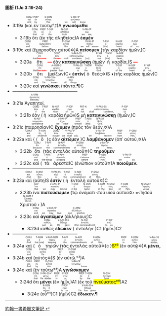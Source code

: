 #### 圖析 (1Jo 3:19-24)


- <rt>3:19a</rt> (<RUBY><ruby><ruby>καὶ<rt>And</rt></ruby><rt>καί</rt></ruby><rt>CONJ</rt></RUBY> <RUBY><ruby><ruby>ἐν<rt>by</rt></ruby><rt>ἐν</rt></ruby><rt>PREP</rt></RUBY> <RUBY><ruby><ruby>τούτῳ°⮥<rt>this</rt></ruby><rt>οὗτος</rt></ruby><rt>D-DSN</rt></RUBY>)A <RUBY><ruby><ruby><strong>γνωσόμεθα</strong><rt>we will know</rt></ruby><rt>γινώσκω</rt></ruby><rt>V-FDI-1P</rt></RUBY> 
	- <rt>3:19b</rt> <RUBY><ruby><ruby>ὅτι<rt>that</rt></ruby><rt>ὅτι</rt></ruby><rt>CONJ</rt></RUBY> (<RUBY><ruby><ruby>ἐκ<rt>of</rt></ruby><rt>ἐκ</rt></ruby><rt>PREP</rt></RUBY> <RUBY><ruby><ruby>τῆς<rt>the</rt></ruby><rt>ὁ</rt></ruby><rt>T-GSF</rt></RUBY> <RUBY><ruby><ruby>ἀληθείας<rt>truth</rt></ruby><rt>ἀλήθεια</rt></ruby><rt>N-GSF</rt></RUBY>)A <RUBY><ruby><ruby><strong>ἐσμὲν</strong><rt>we are,</rt></ruby><rt>εἰμί</rt></ruby><rt>V-PAI-1P</rt></RUBY> 
- <rt>3:19c</rt> <RUBY><ruby><ruby>καὶ<rt>and</rt></ruby><rt>καί</rt></ruby><rt>CONJ</rt></RUBY> (<RUBY><ruby><ruby>ἔμπροσθεν<rt>before</rt></ruby><rt>ἔμπροσθεν</rt></ruby><rt>PREP</rt></RUBY> <RUBY><ruby><ruby>αὐτοῦ✡<rt>Him</rt></ruby><rt>αὐτός</rt></ruby><rt>P-GSM</rt></RUBY>)A <RUBY><ruby><ruby><strong>πείσομεν</strong><rt>we will assure</rt></ruby><rt>πείθω</rt></ruby><rt>V-FAI-1P</rt></RUBY> (<RUBY><ruby><ruby>τὴν<rt>[the]</rt></ruby><rt>ὁ</rt></ruby><rt>T-ASF</rt></RUBY> <RUBY><ruby><ruby>καρδίαν<rt>heart</rt></ruby><rt>καρδία</rt></ruby><rt>N-ASF</rt></RUBY> <RUBY><ruby><ruby>ἡμῶν,<rt>of us,</rt></ruby><rt>ἐγώ</rt></ruby><rt>P-1GP</rt></RUBY>)C 
	- <rt>3:20a</rt> <RUBY><ruby> <ruby>ὅτι<rt>that<strong><font color='red'>⁞because</font></strong></rt></ruby><rt>ὅτι</rt></ruby><rt>CONJ</rt></RUBY> <strong><font color='red'>—</font></strong> <RUBY><ruby><ruby>ἐὰν<rt>if<strong><font color='red'>⁞even</font></strong></rt></ruby><rt>ἐάν</rt></ruby><rt>COND</rt></RUBY> <RUBY><ruby><ruby><strong>καταγινώσκῃ</strong><rt>shall condemn [us]</rt></ruby><rt>καταγινώσκω</rt></ruby><rt>V-PAS-3S</rt></RUBY> (<RUBY><ruby><ruby>ἡμῶν<rt>our</rt></ruby><rt>ἐγώ</rt></ruby><rt>P-1GP</rt></RUBY> <RUBY><ruby><ruby>ἡ<rt>[the]</rt></ruby><rt>ὁ</rt></ruby><rt>T-NSF</rt></RUBY> <RUBY><ruby><ruby>καρδία,<rt>heart,</rt></ruby><rt>καρδία</rt></ruby><rt>N-NSF</rt></RUBY>)S <strong><font color='red'>—</font></strong>
	- <rt>3:20b</rt> <RUBY><ruby><ruby>ὅτι<rt>that<strong><font color='red'>⁞because</font></strong></rt></ruby><rt>ὅτι</rt></ruby><rt>CONJ</rt></RUBY> (<RUBY><ruby><ruby>μείζων<rt>greater than</rt></ruby><rt>μέγας</rt></ruby><rt>A-NSM-C</rt></RUBY>)C◖ <RUBY><ruby><ruby><strong>ἐστὶν</strong><rt>is</rt></ruby><rt>εἰμί</rt></ruby><rt>V-PAI-3S</rt></RUBY>(<RUBY><ruby><ruby>ὁ<rt>the</rt></ruby><rt>ὁ</rt></ruby><rt>T-NSM</rt></RUBY> <RUBY><ruby><ruby>θεὸς✡<rt>God</rt></ruby><rt>θεός</rt></ruby><rt>N-NSM</rt></RUBY>)S ◗(<RUBY><ruby><ruby>τῆς<rt>of the</rt></ruby><rt>ὁ</rt></ruby><rt>T-GSF</rt></RUBY> <RUBY><ruby><ruby>καρδίας<rt>heart</rt></ruby><rt>καρδία</rt></ruby><rt>N-GSF</rt></RUBY> <RUBY><ruby><ruby>ἡμῶν<rt>of us,</rt></ruby><rt>ἐγώ</rt></ruby><rt>P-1GP</rt></RUBY>)C
	- <rt>3:20c</rt> <RUBY><ruby><ruby>καὶ<rt>and</rt></ruby><rt>καί</rt></ruby><rt>CONJ</rt></RUBY> <RUBY><ruby><ruby><strong>γινώσκει</strong><rt>He knows</rt></ruby><rt>γινώσκω</rt></ruby><rt>V-PAI-3S✡</rt></RUBY> (<RUBY><ruby><ruby>πάντα.¶<rt>all things.</rt></ruby><rt>πᾶς</rt></ruby><rt>A-APN</rt></RUBY>)C
- ———————————————
- <rt>3:21a</rt> <RUBY><ruby><ruby>Ἀγαπητοί,<rt>Beloved,</rt></ruby><rt>ἀγαπητός</rt></ruby><rt>A-VPM</rt></RUBY> 
	- <rt>3:21b</rt> <RUBY><ruby><ruby>ἐὰν<rt>if</rt></ruby><rt>ἐάν</rt></ruby><rt>COND</rt></RUBY> (<RUBY><ruby><ruby>ἡ<rt>the</rt></ruby><rt>ὁ</rt></ruby><rt>T-NSF</rt></RUBY> <RUBY><ruby><ruby>καρδία<rt>heart</rt></ruby><rt>καρδία</rt></ruby><rt>N-NSF</rt></RUBY> <RUBY><ruby><ruby>ἡμῶν<rt>of us</rt></ruby><rt>ἐγώ</rt></ruby><rt>P-1GP</rt></RUBY>)S <RUBY><ruby><ruby>μὴ<rt>not</rt></ruby><rt>μή</rt></ruby><rt>PRT-N</rt></RUBY> <RUBY><ruby><ruby><strong>καταγινώσκῃ</strong><rt>shall condemn,</rt></ruby><rt>καταγινώσκω</rt></ruby><rt>V-PAS-3S</rt></RUBY> (<RUBY><ruby><ruby>ἡμῶν,<rt>us</rt></ruby><rt>ἐγώ</rt></ruby><rt>P-1GP</rt></RUBY>)C 
- <rt>3:21c</rt> (<RUBY><ruby><ruby>παρρησίαν<rt>confidence</rt></ruby><rt>παρρησία</rt></ruby><rt>N-ASF</rt></RUBY>)C <RUBY><ruby><ruby><strong>ἔχομεν</strong><rt>we have</rt></ruby><rt>ἔχω</rt></ruby><rt>V-PAI-1P</rt></RUBY> (<RUBY><ruby><ruby>πρὸς<rt>toward</rt></ruby><rt>πρός</rt></ruby><rt>PREP</rt></RUBY> <RUBY><ruby><ruby>τὸν<rt>[the]</rt></ruby><rt>ὁ</rt></ruby><rt>T-ASM</rt></RUBY> <RUBY><ruby><ruby>θεόν,✡<rt>God,</rt></ruby><rt>θεός</rt></ruby><rt>N-ASM</rt></RUBY>)A
- <rt>3:22a</rt> <RUBY><ruby><ruby>καὶ<rt>and</rt></ruby><rt>καί</rt></ruby><rt>CONJ</rt></RUBY> { (<RUBY><ruby><ruby>ὃ<rt>whatever</rt></ruby><rt>ὅς, ἥ</rt></ruby><rt>R-ASN</rt></RUBY>)c <RUBY><ruby><ruby>ἐὰν<rt>maybe</rt></ruby><rt>ἐάν</rt></ruby><rt>COND</rt></RUBY> <RUBY><ruby><ruby><strong>αἰτῶμεν</strong><rt>we shall ask,</rt></ruby><rt>αἰτέω</rt></ruby><rt>V-PAS-1P</rt></RUBY> }C <RUBY><ruby><ruby><strong>λαμβάνομεν</strong><rt>we receive</rt></ruby><rt>λαμβάνω</rt></ruby><rt>V-PAI-1P</rt></RUBY> (<RUBY><ruby><ruby>ἀπ᾽<rt>from</rt></ruby><rt>ἀπό</rt></ruby><rt>PREP</rt></RUBY> <RUBY><ruby><ruby>αὐτοῦ,✡<rt>Him,</rt></ruby><rt>αὐτός</rt></ruby><rt>P-GSM</rt></RUBY>)A
	- <rt>3:22b</rt> <RUBY><ruby><ruby>ὅτι<rt>because</rt></ruby><rt>ὅτι</rt></ruby><rt>CONJ</rt></RUBY> (<RUBY><ruby><ruby>τὰς<rt>the</rt></ruby><rt>ὁ</rt></ruby><rt>T-APF</rt></RUBY> <RUBY><ruby><ruby>ἐντολὰς<rt>commandments</rt></ruby><rt>ἐντολή</rt></ruby><rt>N-APF</rt></RUBY> <RUBY><ruby><ruby>αὐτοῦ✡<rt>of Him</rt></ruby><rt>αὐτός</rt></ruby><rt>P-GSM</rt></RUBY>)C <RUBY><ruby><ruby><strong>τηροῦμεν</strong><rt>we keep,</rt></ruby><rt>τηρέω</rt></ruby><rt>V-PAI-1P</rt></RUBY> 
	- <rt>3:22c</rt> <RUBY><ruby><ruby>καὶ<rt>and</rt></ruby><rt>καί</rt></ruby><rt>CONJ</rt></RUBY> (<RUBY><ruby><ruby>τὰ<rt>the things</rt></ruby><rt>ὁ</rt></ruby><rt>T-APN</rt></RUBY> <RUBY><ruby><ruby>ἀρεστὰ<rt>pleasing</rt></ruby><rt>ἀρεστός</rt></ruby><rt>A-APN</rt></RUBY>)C (<RUBY><ruby><ruby>ἐνώπιον<rt>before</rt></ruby><rt>ἐνώπιον</rt></ruby><rt>PREP</rt></RUBY> <RUBY><ruby><ruby>αὐτοῦ✡<rt>Him</rt></ruby><rt>αὐτός</rt></ruby><rt>P-GSM</rt></RUBY>)A <RUBY><ruby><ruby><strong>ποιοῦμεν.</strong><rt>we do.</rt></ruby><rt>ποιέω</rt></ruby><rt>V-PAI-1P</rt></RUBY> 
- ——————————————
- <rt>3:23a</rt> <RUBY><ruby><ruby>καὶ<rt>And</rt></ruby><rt>καί</rt></ruby><rt>CONJ</rt></RUBY> (<RUBY><ruby><ruby>αὕτη<rt>this</rt></ruby><rt>οὗτος</rt></ruby><rt>D-NSF</rt></RUBY>)S <RUBY><ruby><ruby><strong>ἐστὶν</strong><rt>is</rt></ruby><rt>εἰμί</rt></ruby><rt>V-PAI-3S</rt></RUBY> (<RUBY><ruby><ruby>ἡ<rt>the</rt></ruby><rt>ὁ</rt></ruby><rt>T-NSF</rt></RUBY> <RUBY><ruby><ruby>ἐντολὴ<rt>commandment</rt></ruby><rt>ἐντολή</rt></ruby><rt>N-NSF</rt></RUBY> <RUBY><ruby><ruby>αὐτοῦ✡<rt>of Him,</rt></ruby><rt>αὐτός</rt></ruby><rt>P-GSM</rt></RUBY>)C
	- <rt>3:23b</rt> <RUBY><ruby><ruby>ἵνα<rt>that</rt></ruby><rt>ἵνα</rt></ruby><rt>ADV</rt></RUBY> <RUBY><ruby><ruby><strong>πιστεύσωμεν</strong><rt>we may believe</rt></ruby><rt>πιστεύω</rt></ruby><rt>V-AAS-1P</rt></RUBY> (<RUBY><ruby><ruby>τῷ<rt>in the</rt></ruby><rt>ὁ</rt></ruby><rt>T-DSN</rt></RUBY> <RUBY><ruby><ruby>ὀνόματι<rt>name</rt></ruby><rt>ὄνομα</rt></ruby><rt>N-DSN</rt></RUBY> ‹<RUBY><ruby><ruby>τοῦ<rt>of the</rt></ruby><rt>ὁ</rt></ruby><rt>T-GSM</rt></RUBY> <RUBY><ruby><ruby>υἱοῦ<rt>Son</rt></ruby><rt>υἱός</rt></ruby><rt>N-GSM</rt></RUBY> <RUBY><ruby><ruby>αὐτοῦ✡<rt>of Him,</rt></ruby><rt>αὐτός</rt></ruby><rt>P-GSM</rt></RUBY>› =‹<RUBY><ruby><ruby>Ἰησοῦ<rt>Jesus</rt></ruby><rt>Ἰησοῦς</rt></ruby><rt>N-GSM-P</rt></RUBY> <RUBY><ruby><ruby>Χριστοῦ<rt>Christ,</rt></ruby><rt>Χριστός</rt></ruby><rt>N-GSM-T</rt></RUBY> › )A
	- <rt>3:23c</rt> <RUBY><ruby><ruby>καὶ<rt>and</rt></ruby><rt>καί</rt></ruby><rt>CONJ</rt></RUBY> <RUBY><ruby><ruby><strong>ἀγαπῶμεν</strong><rt>we may love</rt></ruby><rt>ἀγαπάω</rt></ruby><rt>V-PAS-1P</rt></RUBY> (<RUBY><ruby><ruby>ἀλλήλους<rt>one another,</rt></ruby><rt>ἀλλήλων</rt></ruby><rt>C-APM</rt></RUBY>)C
		- <rt>3:23d</rt> <RUBY><ruby><ruby>καθὼς<rt>just as</rt></ruby><rt>καθώς</rt></ruby><rt>CONJ</rt></RUBY> <RUBY><ruby><ruby><strong>ἔδωκεν</strong><rt>He gave</rt></ruby><rt>δίδωμι</rt></ruby><rt>V-AAI-3S✡</rt></RUBY> (<RUBY><ruby><ruby>ἐντολὴν<rt>[the] commandment</rt></ruby><rt>ἐντολή</rt></ruby><rt>N-ASF</rt></RUBY>)C1 (<RUBY><ruby><ruby>ἡμῖν.<rt>to us.</rt></ruby><rt>ἐγώ</rt></ruby><rt>P-1DP</rt></RUBY>)C2
- ———————————————
- <rt>3:24a</rt> <RUBY><ruby><ruby>καὶ<rt>And</rt></ruby><rt>καί</rt></ruby><rt>CONJ</rt></RUBY> {<RUBY><ruby><ruby>ὁ<rt>the [one]</rt></ruby><rt>ὁ</rt></ruby><rt>T-NSM</rt></RUBY> <RUBY><ruby><ruby><em>τηρῶν</em><rt>keeping</rt></ruby><rt>τηρέω</rt></ruby><rt>V-PAP-NSM</rt></RUBY> (<RUBY><ruby><ruby>τὰς<rt>the</rt></ruby><rt>ὁ</rt></ruby><rt>T-APF</rt></RUBY> <RUBY><ruby><ruby>ἐντολὰς<rt>commandments</rt></ruby><rt>ἐντολή</rt></ruby><rt>N-APF</rt></RUBY> <RUBY><ruby><ruby>αὐτοῦ✡<rt>of Him,</rt></ruby><rt>αὐτός</rt></ruby><rt>P-GSM</rt></RUBY>)c }<mark>S°³</mark> (<RUBY><ruby><ruby>ἐν<rt>in</rt></ruby><rt>ἐν</rt></ruby><rt>PREP</rt></RUBY> <RUBY><ruby><ruby>αὐτῷ✡<rt>Him</rt></ruby><rt>αὐτός</rt></ruby><rt>P-DSM</rt></RUBY>)A <RUBY><ruby><ruby><strong>μένει,</strong><rt>abides,</rt></ruby><rt>μένω</rt></ruby><rt>V-PAI-3S</rt></RUBY> 
- <rt>3:24b</rt> <RUBY><ruby><ruby>καὶ<rt>and</rt></ruby><rt>καί</rt></ruby><rt>CONJ</rt></RUBY> (<RUBY><ruby><ruby>αὐτὸς✡<rt>He</rt></ruby><rt>αὐτός</rt></ruby><rt>P-NSM</rt></RUBY>)S (<RUBY><ruby><ruby>ἐν<rt>in</rt></ruby><rt>ἐν</rt></ruby><rt>PREP</rt></RUBY> <RUBY><ruby><ruby>αὐτῷ.°³<rt>him.</rt></ruby><rt>αὐτός</rt></ruby><rt>P-DSM</rt></RUBY>)A 
- <rt>3:24c</rt> <RUBY><ruby><ruby>καὶ<rt>And</rt></ruby><rt>καί</rt></ruby><rt>CONJ</rt></RUBY> (<RUBY><ruby><ruby>ἐν<rt>by</rt></ruby><rt>ἐν</rt></ruby><rt>PREP</rt></RUBY> <RUBY><ruby><ruby>τούτῳ°⁴<rt>this</rt></ruby><rt>οὗτος</rt></ruby><rt>D-DSN</rt></RUBY>)A <RUBY><ruby><ruby><strong>γινώσκομεν</strong><rt>we know</rt></ruby><rt>γινώσκω</rt></ruby><rt>V-PAI-1P</rt></RUBY> 
	- <rt>3:24d</rt> <RUBY><ruby><ruby>ὅτι<rt>that</rt></ruby><rt>ὅτι</rt></ruby><rt>CONJ</rt></RUBY> <RUBY><ruby><ruby><strong>μένει</strong><rt>He abides</rt></ruby><rt>μένω</rt></ruby><rt>V-PAI-3S✡</rt></RUBY> (<RUBY><ruby><ruby>ἐν<rt>in</rt></ruby><rt>ἐν</rt></ruby><rt>PREP</rt></RUBY> <RUBY><ruby><ruby>ἡμῖν,<rt>us,</rt></ruby><rt>ἐγώ</rt></ruby><rt>P-1DP</rt></RUBY>)A1 (<RUBY><ruby><ruby>ἐκ<rt>by</rt></ruby><rt>ἐκ</rt></ruby><rt>PREP</rt></RUBY> <RUBY><ruby><ruby>τοῦ<rt>the</rt></ruby><rt>ὁ</rt></ruby><rt>T-GSN</rt></RUBY> <RUBY><ruby><ruby><mark>πνεύματος°⁴</mark><rt>Spirit</rt></ruby><rt>πνεῦμα</rt></ruby><rt>N-GSN</rt></RUBY>)A2
		- <rt>3:24e</rt> (<RUBY><ruby><ruby>οὗ°⁴<rt>whom</rt></ruby><rt>ὅς, ἥ</rt></ruby><rt>R-GSN</rt></RUBY>)C1 (<RUBY><ruby><ruby>ἡμῖν<rt>to us</rt></ruby><rt>ἐγώ</rt></ruby><rt>P-1DP</rt></RUBY>)C2 <RUBY><ruby><ruby><strong>ἔδωκεν.¶</strong><rt>He has given.</rt></ruby><rt>δίδωμι</rt></ruby><rt>V-AAI-3S✡</rt></RUBY> 



---

[約翰一書希臘文筆記 ↵](1John-Notes.md)
